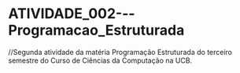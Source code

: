 # ATIVIDADE_002---Programacao_Estruturada

//Segunda atividade da matéria Programação Estruturada do terceiro semestre do Curso de Ciências da Computação na UCB.

